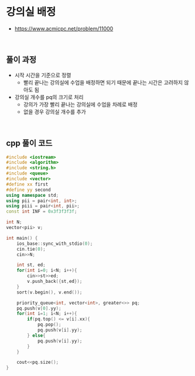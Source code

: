 # 강의실 배정
* https://www.acmicpc.net/problem/11000

<br>

## 풀이 과정
* 시작 시간을 기준으로 정렬
  * 빨리 끝나는 강의실에 수업을 배정하면 되기 때문에 끝나는 시간은 고려하지 않아도 됨
* 강의실 개수를 pq의 크기로 처리
  * 강의가 가장 빨리 끝나는 강의실에 수업을 차례로 배정
  * 없을 경우 강의실 개수를 추가

<br>

## cpp 풀이 코드
```cpp
#include <iostream>
#include <algorithm>
#include <string.h>
#include <queue>
#include <vector>
#define xx first
#define yy second
using namespace std;
using pii = pair<int, int>;
using piii = pair<int, pii>;
const int INF = 0x3f3f3f3f;

int N;
vector<pii> v;

int main() {
    ios_base::sync_with_stdio(0);
    cin.tie(0);
    cin>>N;

    int st, ed;
    for(int i=0; i<N; i++){
        cin>>st>>ed;
        v.push_back({st,ed});
    }
    sort(v.begin(), v.end());

    priority_queue<int, vector<int>, greater<>> pq;
    pq.push(v[0].yy);
    for(int i=1; i<N; i++){
        if(pq.top() <= v[i].xx){
            pq.pop();
            pq.push(v[i].yy);
        } else{
            pq.push(v[i].yy);
        }
    }

    cout<<pq.size();
}
```